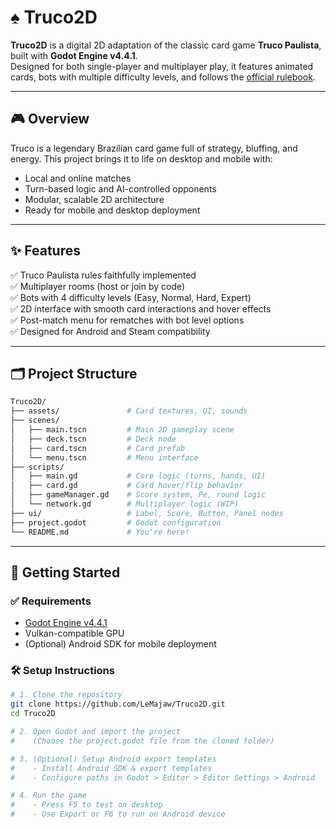 # ♠ Truco2D

**Truco2D** is a digital 2D adaptation of the classic card game **Truco Paulista**, built with **Godot Engine v4.4.1**.  
Designed for both single-player and multiplayer play, it features animated cards, bots with multiple difficulty levels, and follows the [official rulebook](https://www.jogatina.com/regras-como-jogar-truco.html).

---

## 🎮 Overview

Truco is a legendary Brazilian card game full of strategy, bluffing, and energy. This project brings it to life on desktop and mobile with:

- Local and online matches
- Turn-based logic and AI-controlled opponents
- Modular, scalable 2D architecture
- Ready for mobile and desktop deployment

---

## ✨ Features

✅ Truco Paulista rules faithfully implemented  
✅ Multiplayer rooms (host or join by code)  
✅ Bots with 4 difficulty levels (Easy, Normal, Hard, Expert)  
✅ 2D interface with smooth card interactions and hover effects  
✅ Post-match menu for rematches with bot level options  
✅ Designed for Android and Steam compatibility  

---

## 🗂️ Project Structure

```bash
Truco2D/
├── assets/               # Card textures, UI, sounds
├── scenes/
│   ├── main.tscn         # Main 2D gameplay scene
│   ├── deck.tscn         # Deck node
│   ├── card.tscn         # Card prefab
│   └── menu.tscn         # Menu interface
├── scripts/
│   ├── main.gd           # Core logic (turns, hands, UI)
│   ├── card.gd           # Card hover/flip behavior
│   ├── gameManager.gd    # Score system, Pe, round logic
│   └── network.gd        # Multiplayer logic (WIP)
├── ui/                   # Label, Score, Button, Panel nodes
├── project.godot         # Godot configuration
└── README.md             # You're here!
```

---

## 🚀 Getting Started

### ✅ Requirements

- [Godot Engine v4.4.1](https://godotengine.org/)
- Vulkan-compatible GPU
- (Optional) Android SDK for mobile deployment

### 🛠 Setup Instructions

```bash
# 1. Clone the repository
git clone https://github.com/LeMajaw/Truco2D.git
cd Truco2D

# 2. Open Godot and import the project
#    (Choose the project.godot file from the cloned folder)

# 3. (Optional) Setup Android export templates
#    - Install Android SDK & export templates
#    - Configure paths in Godot > Editor > Editor Settings > Android

# 4. Run the game
#    - Press F5 to test on desktop
#    - Use Export or F6 to run on Android device
```
